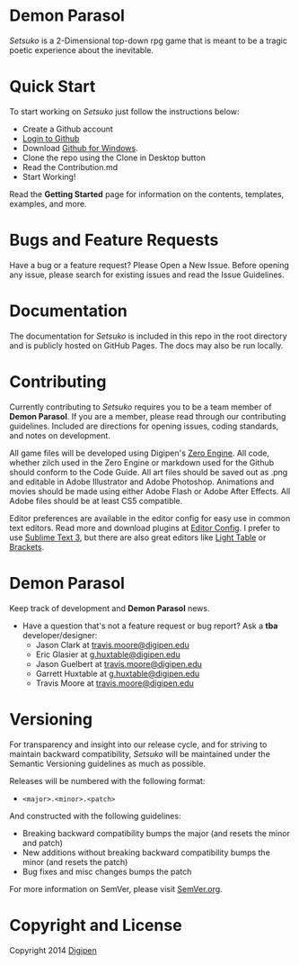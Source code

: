<h1>Demon Parasol</h1>
<em>Setsuko</em> is a 2-Dimensional top-down rpg game that is meant to be a tragic poetic experience about the inevitable.</p>

<h1>Quick Start</h1>
<p>To start working on <em>Setsuko</em> just follow the instructions below:
<ul>
    <li>Create a Github account</li>
    <li><a href="http://www.github.com/login" target="_blank">Login to Github</a></li>
    <li>Download <a href="https://github.com/egleiser/DemonParasol" download="GithubSetup.exe">Github for Windows</a>.</li>
    <li>Clone the repo using the Clone in Desktop button</li>
    <li>Read the <a href="https://github.com/egleiser/DemonParasol/blob/master/CONTRIBUTING.md"></a>Contribution.md</li>
    <li>Start Working!</li>
</ul>
Read the <strong>Getting Started</strong> page for information on the contents, templates, examples, and more.</p>
<h1>Bugs and Feature Requests</h1>
<p>Have a bug or a feature request? Please Open a New Issue. Before opening any issue, please search for existing issues and read the Issue Guidelines.</p>

<h1>Documentation</h1>
<p>The documentation for <em>Setsuko</em> is included in this repo in the root directory and is publicly hosted on GitHub Pages. The docs may also be run locally.</p>
<h1>Contributing</h1>
<p>Currently contributing to <em>Setsuko</em> requires you to be a team member of <strong>Demon Parasol</strong>. If you are a member, please read through our contributing guidelines. Included are directions for opening issues, coding standards, and notes on development.</p>
<p>All game files will be developed using Digipen's <a href="http://zero.digipen.edu/" target="_blank">Zero Engine</a>. All code, whether zilch used in the Zero Engine or markdown used for the Github should conform to the Code Guide. All art files should be saved out as .png and editable in Adobe Illustrator and Adobe Photoshop. Animations and movies should be made using either Adobe Flash or Adobe After Effects. All Adobe files should be at least CS5 compatible.</p>
<p>Editor preferences are available in the editor config for easy use in common text editors. Read more and download plugins at <a href="http://editorconfig.org" target="_blank">Editor Config</a>. I prefer to use <a href="http://www.sublimetext.com/3" target="_blank">Sublime Text 3</a>, but there are also great editors like <a href="http://www.lighttable.com/" target="_blank">Light Table</a> or <a href="http://brackets.io/" target="_blank">Brackets</a>.</p>

<h1>Demon Parasol</h1>
<p>Keep track of development and <strong>Demon Parasol</strong> news.
    <ul>
        <li>Have a question that's not a feature request or bug report? Ask a <strong>tba</strong> developer/designer:
            <ul>
                <li>Jason Clark at <a href="mailto:j.clark@digipen.edu">travis.moore@digipen.edu</a></li>
                <li>Eric Glasier at <a href="mailto:e.glaiser@digipen.edu">g.huxtable@digipen.edu</a></li>
                <li>Jason Guelbert at <a href="mailto:j.guelbert@digipen.edu">travis.moore@digipen.edu</a></li>
                <li>Garrett Huxtable at <a href="mailto:g.huxtable@digipen.edu">g.huxtable@digipen.edu</a></li>
                <li>Travis Moore at <a href="mailto:travis.moore@digipen.edu">travis.moore@digipen.edu</a></li>
            </ul>
        </li>
    </ul>
</p>

<h1>Versioning</h1>
<p>For transparency and insight into our release cycle, and for striving to maintain backward compatibility, <em>Setsuko</em> will be maintained under the Semantic Versioning guidelines as much as possible.</p>
<p>Releases will be numbered with the following format:
<ul>
    <li><code>&lt;major&gt;.&lt;minor&gt;.&lt;patch&gt;</code></li>
</ul>
And constructed with the following guidelines:
    <ul>
        <li>Breaking backward compatibility bumps the major (and resets the minor and patch)</li>
        <li>New additions without breaking backward compatibility bumps the minor (and resets the patch)</li>
        <li>Bug fixes and misc changes bumps the patch</li>
    </ul>
For more information on SemVer, please visit <a href="http://semver.org/" target="_blank">SemVer.org</a>.
</p>

<h1>Copyright and License</h1>
<p>Copyright 2014 <a href="https://www.digipen.edu/academics/course-catalog/notices/#c29318" target="_blank">Digipen</a>